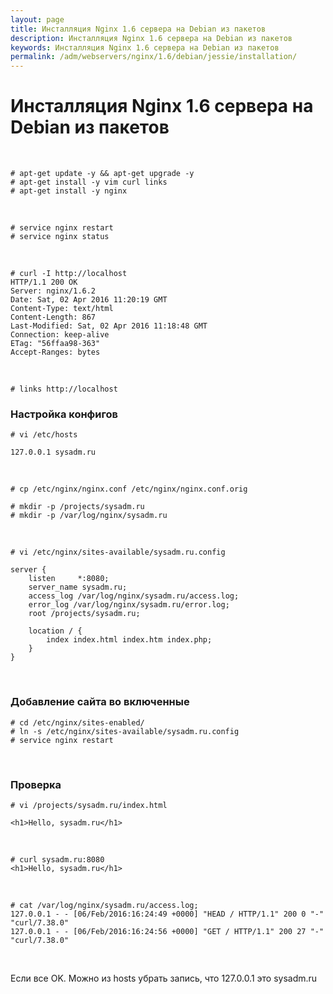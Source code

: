 ```yaml
---
layout: page
title: Инсталляция Nginx 1.6 сервера на Debian из пакетов
description: Инсталляция Nginx 1.6 сервера на Debian из пакетов
keywords: Инсталляция Nginx 1.6 сервера на Debian из пакетов
permalink: /adm/webservers/nginx/1.6/debian/jessie/installation/
---
```


# Инсталляция Nginx 1.6 сервера на Debian из пакетов

<br/>

    # apt-get update -y && apt-get upgrade -y
    # apt-get install -y vim curl links
    # apt-get install -y nginx

<br/>

    # service nginx restart
    # service nginx status

<br/>

    # curl -I http://localhost
    HTTP/1.1 200 OK
    Server: nginx/1.6.2
    Date: Sat, 02 Apr 2016 11:20:19 GMT
    Content-Type: text/html
    Content-Length: 867
    Last-Modified: Sat, 02 Apr 2016 11:18:48 GMT
    Connection: keep-alive
    ETag: "56ffaa98-363"
    Accept-Ranges: bytes

<br/>

    # links http://localhost

### Настройка конфигов

    # vi /etc/hosts

    127.0.0.1 sysadm.ru

<br/>

    # cp /etc/nginx/nginx.conf /etc/nginx/nginx.conf.orig

    # mkdir -p /projects/sysadm.ru
    # mkdir -p /var/log/nginx/sysadm.ru

<br/>

    # vi /etc/nginx/sites-available/sysadm.ru.config

    server {
        listen     *:8080;
        server_name sysadm.ru;
        access_log /var/log/nginx/sysadm.ru/access.log;
        error_log /var/log/nginx/sysadm.ru/error.log;
        root /projects/sysadm.ru;

        location / {
            index index.html index.htm index.php;
        }
    }

<br/>

### Добавление сайта во включенные

    # cd /etc/nginx/sites-enabled/
    # ln -s /etc/nginx/sites-available/sysadm.ru.config
    # service nginx restart

<br/>

### Проверка

    # vi /projects/sysadm.ru/index.html

    <h1>Hello, sysadm.ru</h1>

<br/>

    # curl sysadm.ru:8080
    <h1>Hello, sysadm.ru</h1>

<br/>

    # cat /var/log/nginx/sysadm.ru/access.log;
    127.0.0.1 - - [06/Feb/2016:16:24:49 +0000] "HEAD / HTTP/1.1" 200 0 "-" "curl/7.38.0"
    127.0.0.1 - - [06/Feb/2016:16:24:56 +0000] "GET / HTTP/1.1" 200 27 "-" "curl/7.38.0"

<br/>

Если все OK. Можно из hosts убрать запись, что 127.0.0.1 это sysadm.ru
